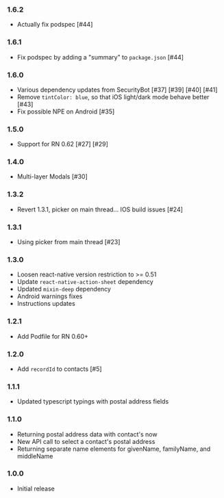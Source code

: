 ### 1.6.2
* Actually fix podspec [#44]

### 1.6.1
* Fix podspec by adding a "summary" to `package.json` [#44]

### 1.6.0
* Various dependency updates from SecurityBot [#37] [#39] [#40] [#41] 
* Remove `tintColor: blue`, so that iOS light/dark mode behave better [#43]
* Fix possible NPE on Android [#35]

### 1.5.0
* Support for RN 0.62 [#27] [#29]

### 1.4.0
* Multi-layer Modals [#30]

### 1.3.2
* Revert 1.3.1, picker on main thread... IOS build issues [#24]

### 1.3.1
* Using picker from main thread [#23]

### 1.3.0

* Loosen react-native version restriction to >= 0.51
* Update `react-native-action-sheet` dependency
* Updated `mixin-deep` dependency
* Android warnings fixes
* Instructions updates

### 1.2.1

* Add Podfile for RN 0.60+

### 1.2.0

* Add `recordId` to contacts [#5]

### 1.1.1

* Updated typescript typings with postal address fields

### 1.1.0

* Returning postal address data with contact's now
* New API call to select a contact's postal address
* Returning separate name elements for givenName, familyName, and middleName


### 1.0.0

* Initial release

